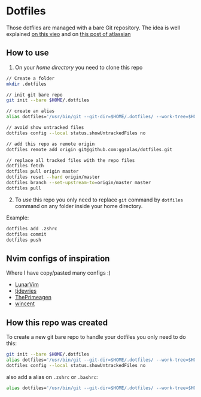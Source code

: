 # Dotfiles

Those dotfiles are managed with a bare Git repository. The idea is well explained [on this vieo](https://www.youtube.com/watch?v=tBoLDpTWVOM) and on [this post of atlassian](https://www.atlassian.com/git/tutorials/dotfiles)

## How to use

1.  On your *home directory* you need to clone this repo

```bash
// Create a folder
mkdir .dotfiles

// init git bare repo
git init --bare $HOME/.dotfiles

// create an alias
alias dotfiles='/usr/bin/git --git-dir=$HOME/.dotfiles/ --work-tree=$HOME'

// avoid show untracked files
dotfiles config --local status.showUntrackedFiles no

// add this repo as remote origin
dotfiles remote add origin git@github.com:ggsalas/dotfiles.git

// replace all tracked files with the repo files
dotfiles fetch
dotfiles pull origin master
dotfiles reset --hard origin/master
dotfiles branch --set-upstream-to=origin/master master 
dotfiles pull
```

2. To _use_ this repo you only need to replace `git` command by `dotfiles` command on any folder inside your home directory.

Example:

```bash
dotfiles add .zshrc
dotfiles commit
dotfiles push
```

## Nvim configs of inspiration

Where I have copy/pasted many configs :)

- [LunarVim](https://github.com/ChristianChiarulli/LunarVim)
- [tjdevries](https://github.com/tjdevries/config_manager/tree/1b8ab10ddc06217cd532376e52d74678c3a0e805/xdg_config/nvim)
- [ThePrimeagen](https://github.com/awesome-streamers/awesome-streamerrc/tree/master/ThePrimeagen)
- [wincent](https://github.com/wincent/wincent/tree/632aa515e22ac7203418c0b597c0ff7de4e15878/aspects/vim/files/.Vim)

## How this repo was created

To create a new git bare repo to handle your dotfiles you only need to do this:

```bash
git init --bare $HOME/.dotfiles
alias dotfiles='/usr/bin/git --git-dir=$HOME/.dotfiles/ --work-tree=$HOME'
dotfiles config --local status.showUntrackedFiles no
```

also add a alias on `.zshrc` or `.bashrc`:

```bash
alias dotfiles='/usr/bin/git --git-dir=$HOME/.dotfiles/ --work-tree=$HOME'
```
